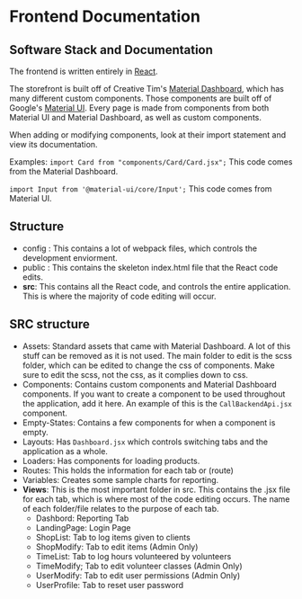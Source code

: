 # Frontend Documentation

##  Software Stack and Documentation
The frontend is written entirely in [React](https://reactjs.org/docs/getting-started.html).

The storefront is built off of Creative Tim's [Material Dashboard](https://demos.creative-tim.com/material-dashboard-react/#/documentation/tutorial), which has many different custom components. Those components are built off of Google's [Material UI](https://material-ui.com/). Every page is made from components from both Material UI and Material Dashboard, as well as custom components.

When adding or modifying components, look at their import statement and view its documentation.

Examples:
`import Card from "components/Card/Card.jsx";`
This code comes from the Material Dashboard.

`import Input from '@material-ui/core/Input';`
This code comes from Material UI.

## Structure

 - config : This contains a lot of webpack files, which controls the development enviorment.
 - public : This contains the skeleton index.html file that the React code edits.
 - **src**: This contains all the React code, and controls the entire application. This is where the majority of code editing will occur.

 ## SRC structure

 - Assets: Standard assets that came with Material Dashboard. A lot of this stuff can be removed as it is not used. The main folder to edit is the scss folder, which can be edited to change the css of components. Make sure to edit the scss, not the css, as it complies down to css.
 - Components: Contains custom components and Material Dashboard components. If you want to create a component to be used throughout the application, add it here. An example of this is the `CallBackendApi.jsx` component.
 - Empty-States: Contains a few components for when a component is empty.
 - Layouts: Has `Dashboard.jsx` which controls switching tabs and the application as a whole.
 - Loaders: Has components for loading products.
 - Routes: This holds the information for each tab or (route)
 - Variables: Creates some sample charts for reporting.
 - **Views**: This is the most important folder in src. This contains the .jsx file for each tab, which is where most of the code editing occurs. The name of each folder/file relates to the purpose of each tab.
	 - Dashbord: Reporting Tab
	 - LandingPage: Login Page
	 - ShopList: Tab to log items given to clients
	 - ShopModify: Tab to edit items (Admin Only)
	 - TimeList: Tab to log hours volunteered by volunteers
	 - TimeModify; Tab to edit volunteer classes (Admin Only)
	 - UserModify: Tab to edit user permissions (Admin Only)
	 - UserProfile: Tab to reset user password
